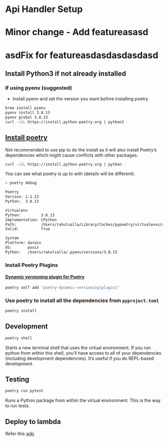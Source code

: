 # Api Handler Setup
# Minor change - Add featureasasd
# asdFix for featureasdasdasdasdasd
## Install Python3 if not already installed

### If using pyenv (suggested)

- Install pyenv and set the version you want before installing poetry

```bash
brew install pyenv
pyenv install 3.8.13
pyenv global 3.8.13
curl -sSL https://install.python-poetry.org | python3 -
```

## [Install poetry](https://python-poetry.org/docs/master/#installing-with-the-official-installer)

Not recommended to use pip to do the install as it will also install Poetry’s dependencies which might cause conflicts with other packages.

```bash
curl -sSL https://install.python-poetry.org | python -
```

You can see what poetry is up to with (details will be different):

```bash
> poetry debug

Poetry
Version: 1.1.13
Python:  3.8.13

Virtualenv
Python:         3.8.13
Implementation: CPython
Path:           /Users/rahulsalla/Library/Caches/pypoetry/virtualenvs/app-nnMCBjWd-py3.8
Valid:          True

System
Platform: darwin
OS:       posix
Python:   /Users/rahulsalla/.pyenv/versions/3.8.13
```

### Install Poetry Plugins

#### [Dynamic versioning plugin for Poetry](https://github.com/mtkennerly/poetry-dynamic-versioning)

``` bash
poetry self add "poetry-dynamic-versioning[plugin]"
```
### Use poetry to install all the dependencies from `pyproject.toml`

```bash
poetry install
```

## Development

```bash
poetry shell
```

Starts a new terminal shell that uses the virtual environment. If you run python from within this shell, you’ll have access to all of your dependencies (including development dependencies). It’s useful if you do REPL-based development.

## Testing

```bash
poetry run pytest
```

Runs a Python package from within the virtual environment. This is the way to run tests.

## Deploy to lambda

Refer this [wiki](https://github.com/Informed/techno-core/wiki/Deploying-apps-to-different-env-using-tags)
